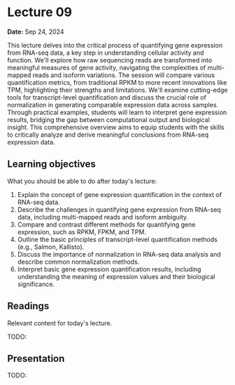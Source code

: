# Lecture 09

**Date:** Sep 24, 2024

This lecture delves into the critical process of quantifying gene expression from RNA-seq data, a key step in understanding cellular activity and function. We'll explore how raw sequencing reads are transformed into meaningful measures of gene activity, navigating the complexities of multi-mapped reads and isoform variations. The session will compare various quantification metrics, from traditional RPKM to more recent innovations like TPM, highlighting their strengths and limitations. We'll examine cutting-edge tools for transcript-level quantification and discuss the crucial role of normalization in generating comparable expression data across samples. Through practical examples, students will learn to interpret gene expression results, bridging the gap between computational output and biological insight. This comprehensive overview aims to equip students with the skills to critically analyze and derive meaningful conclusions from RNA-seq expression data.

## Learning objectives

What you should be able to do after today's lecture:

1.  Explain the concept of gene expression quantification in the context of RNA-seq data.
2.  Describe the challenges in quantifying gene expression from RNA-seq data, including multi-mapped reads and isoform ambiguity.
3.  Compare and contrast different methods for quantifying gene expression, such as RPKM, FPKM, and TPM.
4.  Outline the basic principles of transcript-level quantification methods (e.g., Salmon, Kallisto).
5.  Discuss the importance of normalization in RNA-seq data analysis and describe common normalization methods.
6.  Interpret basic gene expression quantification results, including understanding the meaning of expression values and their biological significance.

## Readings

Relevant content for today's lecture.

TODO:

## Presentation

TODO:

